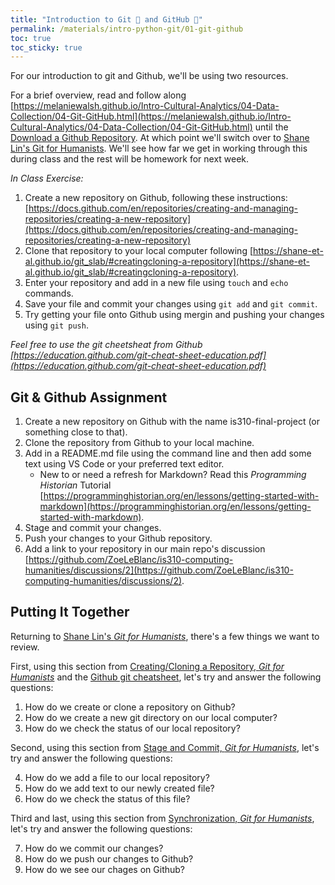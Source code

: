 ```yaml
---
title: "Introduction to Git 🌳 and GitHub 📁"
permalink: /materials/intro-python-git/01-git-github
toc: true
toc_sticky: true
---
```


For our introduction to git and Github, we'll be using two resources.

For a brief overview, read and follow along [https://melaniewalsh.github.io/Intro-Cultural-Analytics/04-Data-Collection/04-Git-GitHub.html](https://melaniewalsh.github.io/Intro-Cultural-Analytics/04-Data-Collection/04-Git-GitHub.html) until the [Download a Github Repository](https://melaniewalsh.github.io/Intro-Cultural-Analytics/04-Data-Collection/04-Git-GitHub.html#download-a-github-repository). At which point we'll switch over to [Shane Lin's Git for Humanists](https://shane-et-al.github.io/git_slab/). We'll see how far we get in working through this during class and the rest will be homework for next week.

*In Class Exercise:*

1. Create a new repository on Github, following these instructions: [https://docs.github.com/en/repositories/creating-and-managing-repositories/creating-a-new-repository](https://docs.github.com/en/repositories/creating-and-managing-repositories/creating-a-new-repository)
2. Clone that repository to your local computer following [https://shane-et-al.github.io/git_slab/#creatingcloning-a-repository](https://shane-et-al.github.io/git_slab/#creatingcloning-a-repository).
3. Enter your repository and add in a new file using `touch` and `echo` commands.
4. Save your file and commit your changes using `git add` and `git commit`.
5. Try getting your file onto Github using mergin and pushing your changes using `git push`.

*Feel free to use the git cheetsheat from Github [https://education.github.com/git-cheat-sheet-education.pdf](https://education.github.com/git-cheat-sheet-education.pdf)*

## Git & Github Assignment

1. Create a new repository on Github with the name is310-final-project (or something close to that).
2. Clone the repository from Github to your local machine.
3. Add in a README.md file using the command line and then add some text using VS Code or your preferred text editor.
   - New to or need a refresh for Markdown? Read this *Programming Historian* Tutorial [https://programminghistorian.org/en/lessons/getting-started-with-markdown](https://programminghistorian.org/en/lessons/getting-started-with-markdown).
4. Stage and commit your changes.
5. Push your changes to your Github repository.
6. Add a link to your repository in our main repo's discussion [https://github.com/ZoeLeBlanc/is310-computing-humanities/discussions/2](https://github.com/ZoeLeBlanc/is310-computing-humanities/discussions/2).

## Putting It Together

Returning to [Shane Lin's *Git for Humanists*](https://shane-et-al.github.io/git_slab/), there's a few things we want to review.

First, using this section from [Creating/Cloning a Repository, *Git for Humanists*](https://shane-et-al.github.io/git_slab/#creatingcloning-a-repository) and the [Github git cheatsheet](https://education.github.com/git-cheat-sheet-education.pdf), let's try and answer the following questions:

1. How do we create or clone a repository on Github?
2. How do we create a new git directory on our local computer?
3. How do we check the status of our local repository?

Second, using this section from [Stage and Commit, *Git for Humanists*](https://shane-et-al.github.io/git_slab/#stage-and-commit), let's try and answer the following questions:

4. How do we add a file to our local repository?
5. How do we add text to our newly created file?
6. How do we check the status of this file?

Third and last, using this section from [Synchronization, *Git for Humanists*](https://shane-et-al.github.io/git_slab/#synchronization), let's try and answer the following questions:

7. How do we commit our changes?
8. How do we push our changes to Github?
9. How do we see our chages on Github?